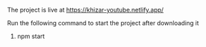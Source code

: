 The project is live at https://khizar-youtube.netlify.app/

Run the following command to start the project after downloading it

1) npm start